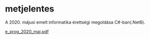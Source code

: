 # metjelentes
A 2020. májusi emelt informatika érettségi megoldása C#-ban(.Net6).

[e_prog_2020_maj.pdf](https://github.com/bendihu/metjelentes/files/7919046/e_prog_2020_maj.pdf)
